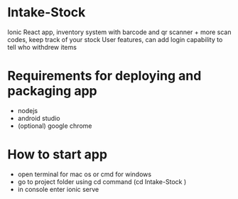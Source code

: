 # Intake-Stock
Ionic React app, inventory system with barcode and qr scanner + more scan codes, keep track of your stock
User features, can add login capability to tell who withdrew items

# Requirements for deploying and packaging app
- nodejs
- android studio
- (optional) google chrome

# How to start app
- open terminal for mac os or cmd for windows
- go to project folder using cd command (cd Intake-Stock )
- in console enter  ionic serve
